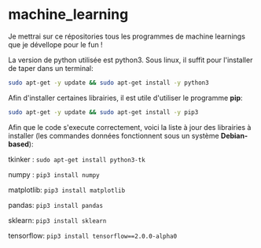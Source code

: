# machine_learning

Je mettrai sur ce répositories tous les programmes de machine learnings que je dévellope pour le fun !

La version de python utilisée est python3. Sous linux, il suffit pour l'installer de taper dans un terminal:

```Bash
sudo apt-get -y update && sudo apt-get install -y python3
```
Afin d'installer certaines librairies, il est utile d'utiliser le programme **pip**:


```Bash
sudo apt-get -y update && sudo apt-get install -y pip3
```

Afin que le code s'execute correctement, voici la liste à jour des librairies à installer (les commandes données fonctionnent sous un système **Debian-based**):

tkinker : ```sudo apt-get install python3-tk```

numpy : ```pip3 install numpy```

matplotlib: ```pip3 install matplotlib```

pandas: ```pip3 install pandas```

sklearn: ```pip3 install sklearn```

tensorflow: ```pip3 install tensorflow==2.0.0-alpha0```
